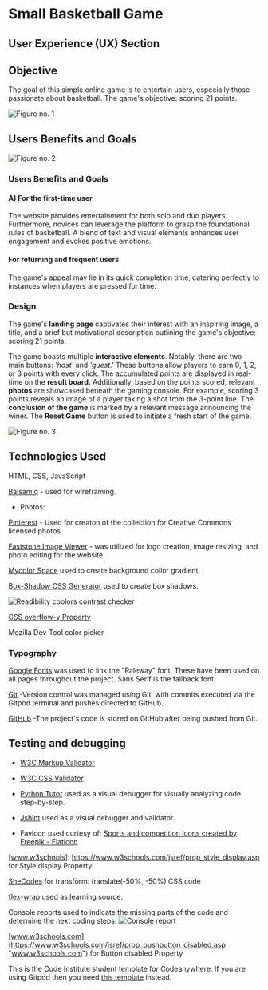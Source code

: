 # Small Basketball Game

## User Experience (UX) Section

## Objective


The goal of this simple online game is to entertain users, especially those passionate about basketball. The game's objective: scoring 21 points.

![Figure no. 1](assets/images/new-project-1-1.webp)
## Users Benefits and Goals

![Figure no. 2](assets/images/new-project-1-2-1.webp)
        
### Users Benefits and Goals

#### A) For the first-time user

The website provides entertainment for both solo and duo players. Furthermore, novices can leverage the platform to grasp the foundational rules of basketball. A blend of text and visual elements enhances user engagement and evokes positive emotions.

#### For returning and frequent users

The game's appeal may lie in its quick completion time, catering perfectly to instances when players are pressed for time.

### Design

The game's **landing page** captivates their interest with an inspiring image, a title, and a brief but motivational description outlining the game's objective: scoring 21 points.

The game boasts multiple **interactive elements**.
Notably, there are two main buttons: *'host'* and *'guest.'* These buttons allow players to earn 0, 1, 2, or 3 points with every click. The accumulated points are displayed in real-time on the **result board.** Additionally, based on the points scored, relevant **photos** are showcased beneath the gaming console. For example, scoring 3 points reveals an image of a player taking a shot from the 3-point line.
The **conclusion of the game** is marked by a relevant message announcing the winer.
The **Reset Game** button is used to initiate a fresh start of the game.

 ![Figure no. 3](assets/images/new-project-1-3-1.webp)


## Technologies Used

HTML, CSS, JavaScript

[Balsamiq](https://balsamiq.com/ "Balsamiq") - used for wireframing.

- Photos:

[Pinterest](https://www.pinterest.com/ "Pinterest") - Used for creaton of the collection for Creative Commons licensed photos.

[Faststone Image Viewer](https://www.faststone.org/ "Faststone Image Viewer")
    - was utilized for logo creation, image resizing, and photo editing for the website.

[Mycolor Space](https://mycolor.space/ "Mycolor Space") used to create background collor gradient.

[Box-Shadow CSS Generator](https://html-css-js.com/ "Box-Shadow CSS Generator") used to create box shadows.

![Readibility](assets/images/coolors-contrast-checker-white.webp) coolors contrast checker

[CSS overflow-y Property](https://www.w3schools.com/cssref/css3_pr_overflow-y.php "CSS overflow-y Property")

Mozilla Dev-Tool color picker

### Typography

[Google Fonts](https://fonts.google.com/” "Google Fonts") was used to link the "Raleway" font. These have been used on all pages throughout the project. Sans Serif is the fallback font.


[Git](https://github.com/ "Git")
	-Version control was managed using Git, with commits executed via the Gitpod terminal and pushes directed to GitHub.

[GitHub](https://github.com/ "GitHub")
	-The project's code is stored on GitHub after being pushed from Git.










## Testing and debugging

- [W3C Markup Validator](https://validator.w3.org/ "W3C Markup Validator") 

- [W3C CSS Validator](https://jigsaw.w3.org/css-validator/#validate_by_input "W3C CSS Validator") 


- [Python Tutor](https://pythontutor.com/ "Python Tutor") used as a visual debugger for visually analyzing code step-by-step.

- [Jshint](<https://jshint.com/> "Jshint") used as a visual debugger and validator.

- Favicon used curtesy of: <a href="https://www.flaticon.com/free-icons/sports-and-competition" title="sports and competition icons">Sports and competition icons created by Freepik - Flaticon</a>

[www.w3schools]: <https://www.w3schools.com/jsref/prop_style_display.asp> for Style display Property

[SheCodes](https://www.shecodes.io/athena/121718-how-to-use-transform-translate-50-50-to-center-an-element-in-css "SheCodes") for transform: translate(-50%, -50%) CSS code

[flex-wrap](http://https://developer.mozilla.org/en-US/docs/Web/CSS/flex-wrap "flex-wrap") used as learning source.

Console reports used to indicate the missing parts of the code and determine the next coding steps.
![Console report](assets/images/console.webp)

[www.w3schools.com](https://www.w3schools.com/jsref/prop_pushbutton_disabled.asp "www.w3schools.com") for Button disabled Property




This is the Code Institute student template for Codeanywhere. If you are using Gitpod then you need [this template](https://github.com/Code-Institute-Org/gitpod-full-template) instead.  